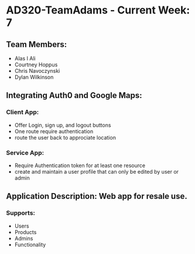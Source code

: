 
# AD320-TeamAdams - Current Week: 7

## Team Members:
* Alas I Ali
* Courtney Hoppus
* Chris Navoczynski
* Dylan Wilkinson

## Integrating Auth0 and Google Maps:
### Client App:
* Offer Login, sign up, and logout buttons
* One route require authentication
* route the user back to approciate location
### Service App:
* Require Authentication token for at least one resource
* create and maintain a user profile that can only be edited by user or admin

## Application Description: Web app for resale use.
### Supports:
* Users
* Products
* Admins
* Functionality

